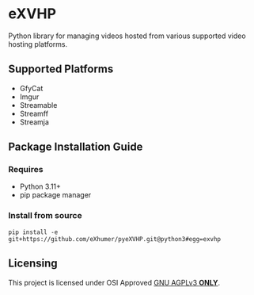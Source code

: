 # eXVHP
Python library for managing videos hosted from various supported video hosting platforms.

## Supported Platforms
* GfyCat
* Imgur
* Streamable
* Streamff
* Streamja

## Package Installation Guide
### Requires
* Python 3.11+
* pip package manager

### Install from source
```console
pip install -e git+https://github.com/eXhumer/pyeXVHP.git@python3#egg=exvhp
```

## Licensing
This project is licensed under OSI Approved [GNU AGPLv3 **ONLY**](./COPYING.md).